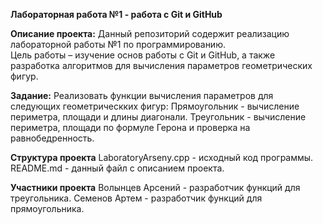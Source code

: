 **Лабораторная работа №1 - работа с Git и GitHub**

**Описание проекта:**
Данный репозиторий содержит реализацию лабораторной работы №1 по программированию.  
Цель работы – изучение основ работы с Git и GitHub, а также разработка алгоритмов для вычисления параметров геометрических фигур.

**Задание:**
Реализовать функции вычисления параметров для следующих геометрическких фигур:
Прямоугольник - вычисление периметра, площади и длины диагонали.
Треугольник - вычисление периметра, площади по формуле Герона и проверка на равнобедренность.

**Структура проекта**
LaboratoryArseny.cpp - исходный код программы.
README.md - данный файл с описанием проекта.

**Участники проекта**
Волынцев Арсений - разработчик функций для треугольника.
Семенов Артем - разработчик функций для прямоугольника.
